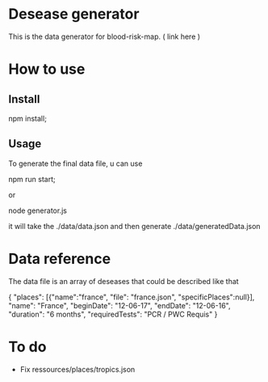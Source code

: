 # Desease generator

This is the data generator for blood-risk-map. ( link here )



# How to use

## Install

npm install;

## Usage

To generate the final data file, u can use

npm run start;

or

node generator.js

it will take the ./data/data.json and then generate ./data/generatedData.json



# Data reference

The data file is an array of deseases that could be described like that

{
  "places": [{"name":"france", "file": "france.json", "specificPlaces":null}],
  "name": "France",
  "beginDate": "12-06-17",
  "endDate": "12-06-16",
  "duration": "6 months",
  "requiredTests": "PCR / PWC Requis"
}



# To do

- Fix ressources/places/tropics.json

